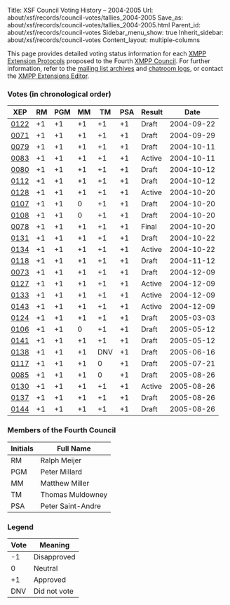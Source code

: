 Title: XSF Council Voting History – 2004-2005
Url: about/xsf/records/council-votes/tallies_2004-2005
Save_as: about/xsf/records/council-votes/tallies_2004-2005.html
Parent_id: about/xsf/records/council-votes
Sidebar_menu_show: true
Inherit_sidebar: about/xsf/records/council-votes
Content_layout: multiple-columns

This page provides detailed voting status information for each [XMPP Extension Protocols] proposed to the Fourth [XMPP Council](2004-2005). For further information, refer to the [mailing list archives] and [chatroom logs], or contact the [XMPP Extensions Editor].

### Votes (in chronological order)

| XEP    | RM  | PGM | MM  | TM  | PSA | Result | Date       |
|--------|-----|-----|-----|-----|-----|--------|------------|
| [0122] | +1  | +1  | +1  | +1  | +1  | Draft  | 2004-09-22 |
| [0071] | +1  | +1  | +1  | +1  | +1  | Draft  | 2004-09-29 |
| [0079] | +1  | +1  | +1  | +1  | +1  | Draft  | 2004-10-11 |
| [0083] | +1  | +1  | +1  | +1  | +1  | Active | 2004-10-11 |
| [0080] | +1  | +1  | +1  | +1  | +1  | Draft  | 2004-10-12 |
| [0112] | +1  | +1  | +1  | +1  | +1  | Draft  | 2004-10-12 |
| [0128] | +1  | +1  | +1  | +1  | +1  | Active | 2004-10-20 |
| [0107] | +1  | +1  | 0   | +1  | +1  | Draft  | 2004-10-20 |
| [0108] | +1  | +1  | 0   | +1  | +1  | Draft  | 2004-10-20 |
| [0078] | +1  | +1  | +1  | +1  | +1  | Final  | 2004-10-20 |
| [0131] | +1  | +1  | +1  | +1  | +1  | Draft  | 2004-10-22 |
| [0134] | +1  | +1  | +1  | +1  | +1  | Active | 2004-10-22 |
| [0118] | +1  | +1  | +1  | +1  | +1  | Draft  | 2004-11-12 |
| [0073] | +1  | +1  | +1  | +1  | +1  | Draft  | 2004-12-09 |
| [0127] | +1  | +1  | +1  | +1  | +1  | Active | 2004-12-09 |
| [0133] | +1  | +1  | +1  | +1  | +1  | Active | 2004-12-09 |
| [0143] | +1  | +1  | +1  | +1  | +1  | Active | 2004-12-09 |
| [0124] | +1  | +1  | +1  | +1  | +1  | Draft  | 2005-03-03 |
| [0106] | +1  | +1  | 0   | +1  | +1  | Draft  | 2005-05-12 |
| [0141] | +1  | +1  | +1  | +1  | +1  | Draft  | 2005-05-12 |
| [0138] | +1  | +1  | +1  | DNV | +1  | Draft  | 2005-06-16 |
| [0117] | +1  | +1  | +1  | 0   | +1  | Draft  | 2005-07-21 |
| [0085] | +1  | +1  | +1  | 0   | +1  | Draft  | 2005-08-26 |
| [0130] | +1  | +1  | +1  | +1  | +1  | Active | 2005-08-26 |
| [0137] | +1  | +1  | +1  | +1  | +1  | Draft  | 2005-08-26 |
| [0144] | +1  | +1  | +1  | +1  | +1  | Draft  | 2005-08-26 |

### Members of the Fourth Council

| Initials | Full Name         |
|----------|-------------------|
| RM       | Ralph Meijer      |
| PGM      | Peter Millard     |
| MM       | Matthew Miller    |
| TM       | Thomas Muldowney  |
| PSA      | Peter Saint-Andre |

### Legend

| Vote | Meaning      |
|------|--------------|
| -1   | Disapproved  |
| 0    | Neutral      |
| +1   | Approved     |
| DNV  | Did not vote |

  [XMPP Extension Protocols]: /extensions/
  [XMPP Council]: /council/
  [mailing list archives]: https://mail.jabber.org/pipermail/council/
  [chatroom logs]: http://logs.jabber.org/council@conference.jabber.org/
  [XMPP Extensions Editor]: /extensions/editor.shtml
  [0122]: /extensions/xep-0122.html
  [0071]: /extensions/xep-0071.html
  [0079]: /extensions/xep-0079.html
  [0083]: /extensions/xep-0083.html
  [0080]: /extensions/xep-0080.html
  [0112]: /extensions/xep-0112.html
  [0128]: /extensions/xep-0128.html
  [0107]: /extensions/xep-0107.html
  [0108]: /extensions/xep-0108.html
  [0078]: /extensions/xep-0078.html
  [0131]: /extensions/xep-0131.html
  [0134]: /extensions/xep-0134.html
  [0118]: /extensions/xep-0118.html
  [0073]: /extensions/xep-0073.html
  [0127]: /extensions/xep-0127.html
  [0133]: /extensions/xep-0133.html
  [0143]: /extensions/xep-0143.html
  [0124]: /extensions/xep-0124.html
  [0106]: /extensions/xep-0106.html
  [0141]: /extensions/xep-0141.html
  [0138]: /extensions/xep-0138.html
  [0117]: /extensions/xep-0117.html
  [0085]: /extensions/xep-0085.html
  [0130]: /extensions/xep-0130.html
  [0137]: /extensions/xep-0137.html
  [0144]: /extensions/xep-0144.html